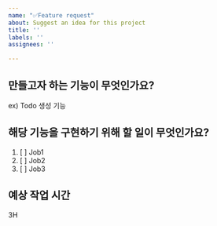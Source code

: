 ```yaml
---
name: "✅Feature request"
about: Suggest an idea for this project
title: ''
labels: ''
assignees: ''

---
```


## 만들고자 하는 기능이 무엇인가요?
ex) Todo 생성 기능

## 해당 기능을 구현하기 위해 할 일이 무엇인가요?
1. [ ] Job1
2. [ ] Job2
3. [ ] Job3

## 예상 작업 시간
3H
